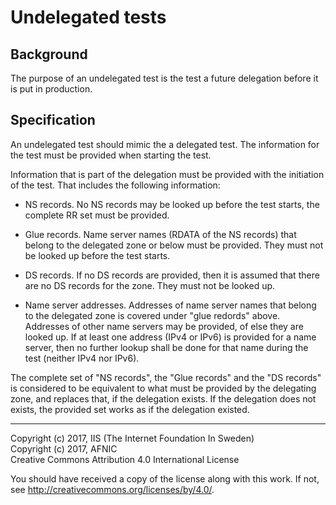 # Undelegated tests

## Background

The purpose of an undelegated test is the test a future delegation before it is
put in production.

## Specification

An undelegated test should mimic the a delegated test. The information for the 
test must be provided when starting the test.

Information that is part of the delegation must be provided with the initiation of
the test. That includes the following information:

* NS records. No NS records may be looked up before the test
starts, the complete RR set must be provided.

* Glue records. Name server names (RDATA of the NS records) that belong to the delegated
zone or below must be provided. They must not be looked up before the test starts.

* DS records. If no DS records are provided, then it is assumed that there are no DS
records for the zone. They must not be looked up.

* Name server addresses. Addresses of name server names that belong to the delegated
zone is covered under "glue redords" above. Addresses of other name servers may be
provided, of else they are looked up. If at least one address (IPv4 or IPv6) is provided
for a name server, then no further lookup shall be done for that name during the 
test (neither IPv4 nor IPv6).

The complete set of "NS records", the "Glue records" and the "DS records" is considered
to be equivalent to what must be provided by the delegating zone, and replaces that, if
the delegation exists. If the delegation does not exists, the provided set works as if 
the delegation existed.


-------

Copyright (c) 2017, IIS (The Internet Foundation In Sweden)  
Copyright (c) 2017, AFNIC  
Creative Commons Attribution 4.0 International License

You should have received a copy of the license along with this
work.  If not, see <http://creativecommons.org/licenses/by/4.0/>.
